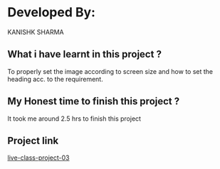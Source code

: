 # Developed By:

KANISHK SHARMA



## What i have learnt in this project ?

 To properly set the image according to screen size and how to set the heading acc. to the requirement.

## My Honest time to finish this project ?

It took me around 2.5 hrs to finish this project

## Project link

[live-class-project-03](https://symphonious-queijadas-43ea9f.netlify.app/)